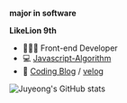 **major in software**

**LikeLion 9th**

<!-- *Tech Stack* -->

<!-- <code><img height="25" src="https://img.shields.io/badge/-JavaScript-FFC81E?style=flat&logo=JavaScript"></code>
<code><img height="25" src="https://img.shields.io/badge/-Python-3CA0E1?style=flat&logo=Python"></code>
<code><img height="25" src="https://img.shields.io/badge/-React-0088CC?style=flat&logo=React"></code>
<code><img height="25" src="https://img.shields.io/badge/-Vue.js-1AB09F?style=flat&logo=Vue.js"></code>
<code><img height="25" src="https://img.shields.io/badge/-Django-092E20?style=flat&logo=Django"></code> -->

- 👩🏻‍💻 Front-end Developer
- 💻 [Javascript-Algorithm](https://github.com/thdwlsgus0/algo_spot)
- 🐹 [Coding Blog](https://juyami.tistory.com/) / [velog](https://velog.io/@shinoung2360)

![Juyeong's GitHub stats](https://github-readme-stats.vercel.app/api?username=juyeong-s&bg_color=30,e96443,904e95&title_color=fff&text_color=fff&show_icons=true&count_private=true)
